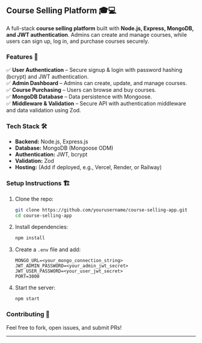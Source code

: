 
## **Course Selling Platform** 🎓💻  
A full-stack **course selling platform** built with **Node.js, Express, MongoDB, and JWT authentication**. Admins can create and manage courses, while users can sign up, log in, and purchase courses securely.  

### **Features** 🚀  
✅ **User Authentication** – Secure signup & login with password hashing (bcrypt) and JWT authentication.  
✅ **Admin Dashboard** – Admins can create, update, and manage courses.  
✅ **Course Purchasing** – Users can browse and buy courses.  
✅ **MongoDB Database** – Data persistence with Mongoose.  
✅ **Middleware & Validation** – Secure API with authentication middleware and data validation using Zod.  

### **Tech Stack** 🛠  
- **Backend:** Node.js, Express.js  
- **Database:** MongoDB (Mongoose ODM)  
- **Authentication:** JWT, bcrypt  
- **Validation:** Zod  
- **Hosting:** (Add if deployed, e.g., Vercel, Render, or Railway)  

### **Setup Instructions** 🏗  
1. Clone the repo:  
   ```bash
   git clone https://github.com/yourusername/course-selling-app.git
   cd course-selling-app
   ```  
2. Install dependencies:  
   ```bash
   npm install
   ```  
3. Create a `.env` file and add:  
   ```
   MONGO_URL=<your_mongo_connection_string>
   JWT_ADMIN_PASSWORD=<your_admin_jwt_secret>
   JWT_USER_PASSWORD=<your_user_jwt_secret>
   PORT=3000
   ```  
4. Start the server:  
   ```bash
   npm start
   ```  

### **Contributing** 🤝  
Feel free to fork, open issues, and submit PRs!  

---

